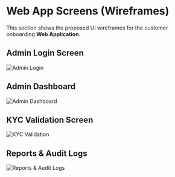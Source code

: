 # Web App Screens (Wireframes)

This section shows the proposed UI wireframes for the customer onboarding **Web Application**.

## Admin Login Screen
![Admin Login](Wireframe-Web-Login.png)

## Admin Dashboard
![Admin Dashboard](Wireframe-Web-Dashboard.png)

## KYC Validation Screen
![KYC Validation](Wireframe-Web-KYC-Validation.png)

## Reports & Audit Logs
![Reports & Audit Logs](Wireframe-Web-Reports.png)
